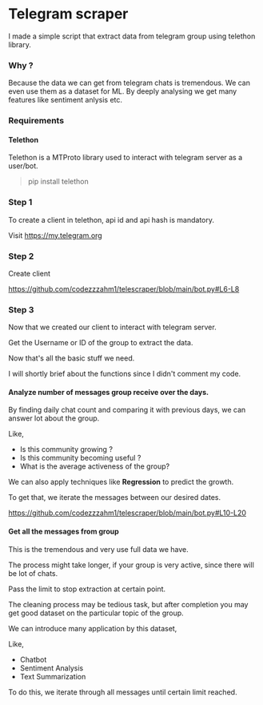 # Telegram scraper 

I made a simple script that extract data from telegram group using telethon library. 

### Why ? 

Because the data we can get from telegram chats is tremendous. We can even use them as a dataset for ML. 
By deeply analysing we get many features like sentiment anlysis etc.

### Requirements 

#### Telethon 

Telethon is a MTProto library used to interact with telegram server as a user/bot. 

> pip install telethon 

### Step 1

To create a client in telethon, api id and api hash is mandatory. 

Visit https://my.telegram.org

### Step 2

Create client 

https://github.com/codezzzahm1/telescraper/blob/main/bot.py#L6-L8

### Step 3

Now that we created our client to interact with telegram server. 

Get the Username or ID of the group to extract the data. 



Now that's all the basic stuff we need. 

I will shortly brief about the functions since I didn't comment my code.

#### Analyze number of messages group receive over the days.

By finding daily chat count and comparing it with previous days, we can answer lot about the group. 

Like, 

- Is this community growing ?
- Is this community becoming useful ? 
- What is the average activeness of the group? 

We can also apply techniques like **Regression** to predict the growth.

To get that, we iterate the messages between our desired dates. 

https://github.com/codezzzahm1/telescraper/blob/main/bot.py#L10-L20

#### Get all the messages from group 

This is the tremendous and very use full data we have.

The process might take longer, if your group is very active, since there will be lot of chats.

Pass the limit to stop extraction at certain point. 

The cleaning process may be tedious task, but after completion you may get good dataset on the particular topic of the group. 

We can introduce many application by this dataset,

Like, 

- Chatbot 
- Sentiment Analysis
- Text Summarization 

To do this, we iterate through all messages until certain limit reached. 



